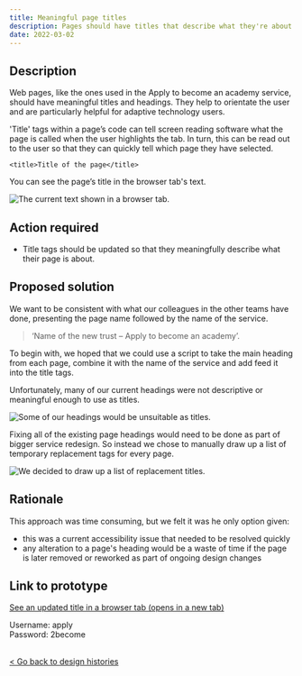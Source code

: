 ```yaml
---
title: Meaningful page titles
description: Pages should have titles that describe what they're about
date: 2022-03-02
---
```


## Description
Web pages, like the ones used in the Apply to become an academy service, should have meaningful titles and headings. They help to orientate the user and are particularly helpful for adaptive technology users. 

'Title' tags within a page’s code can tell screen reading software what the page is called when the user highlights the tab. In turn, this can be read out to the user so that they can quickly tell which page they have selected. 

`<title>Title of the page</title>`

You can see the page’s title in the browser tab's text.

![The current text shown in a browser tab.](/images/a2become/titles/current_copy.jpeg "An image of the service's current title text shown in a browser tab. It reads 'A2C - GOV.UK'")

## Action required
- Title tags should be updated so that they meaningfully describe what their page is about.
  
## Proposed solution
We want to be consistent with what our colleagues in the other teams have done, presenting the page name followed by the name of the service.

> ‘Name of the new trust – Apply to become an academy’.

To begin with, we hoped that we could use a script to take the main heading from each page, combine it with the name of the service and add feed it into the title tags. 

Unfortunately, many of our current headings were not descriptive or meaningful enough to use as titles. 

![Some of our headings would be unsuitable as titles.](/images/a2become/titles/further_information.jpeg "A screen grab from on of the services pages. It has a heading that reads 'Further information'.")

Fixing all of the existing page headings would need to be done as part of bigger service redesign. So instead we chose to  manually draw up a list of temporary replacement tags for every page. 


![We decided to draw up a list of replacement titles.](/images/a2become/titles/title_copy.jpeg "A screen grab of a spreadsheet showing a list of page titles and URLs")

## Rationale 

This approach was time consuming, but we felt it was he only option given:

- this was a current accessibility issue that needed to be resolved quickly
- any alteration to a page's heading would be a waste of time if the page is later removed or reworked as part of ongoing design changes

 ## Link to prototype

<a href="https://escorci-apply2become.herokuapp.com/privacy" target="_blank">See an updated title in a browser tab (opens in a new tab)</a>


Username: apply </br>
Password: 2become

 <br>
<a class="govuk-link" href="/a2b-external/"> < Go back to design histories</a>